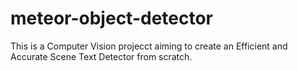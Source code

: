 # meteor-object-detector

This is a Computer Vision projecct aiming to create an Efficient and Accurate Scene Text Detector from scratch.

  



 
 


  

  

 



 
 
